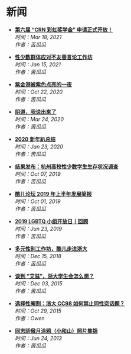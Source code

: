 # 新闻

- **[第六届 “CRN 彩虹奖学金” 申请正式开放！](https://forum.motss.cc/news/%E7%AC%AC%E5%85%AD%E5%B1%8A-crn-%E5%BD%A9%E8%99%B9%E5%A5%96%E5%AD%A6%E9%87%91-%E7%94%B3%E8%AF%B7%E6%AD%A3%E5%BC%8F%E5%BC%80%E6%94%BE/)**  
  *时间：Mar 18, 2021*  
  *作者：苦瓜瓜*

- **[性少数群体应对不友善言论工作坊](https://forum.motss.cc/news/%E6%80%A7%E5%B0%91%E6%95%B0%E7%BE%A4%E4%BD%93%E5%BA%94%E5%AF%B9%E4%B8%8D%E5%8F%8B%E5%96%84%E8%A8%80%E8%AE%BA%E5%B7%A5%E4%BD%9C%E5%9D%8A/)**  
  *时间：Jan 15, 2021*  
  *作者：苦瓜瓜*

- **[紫金港被紫色点亮的一夜](https://forum.motss.cc/news/%E7%B4%AB%E9%87%91%E6%B8%AF%E8%A2%AB%E7%B4%AB%E8%89%B2%E7%82%B9%E4%BA%AE%E7%9A%84%E4%B8%80%E5%A4%9C/)**  
  *时间：Oct 22, 2020*  
  *作者：苦瓜瓜*

- **[阴道，我说出来了](https://forum.motss.cc/news/%E9%98%B4%E9%81%93%E6%88%91%E8%AF%B4%E5%87%BA%E6%9D%A5%E4%BA%86/)**  
  *时间：Mar 24, 2020*  
  *作者：苦瓜瓜*

- **[2020 新年趴总结](https://forum.motss.cc/news/2020-%E6%96%B0%E5%B9%B4%E8%B6%B4%E6%80%BB%E7%BB%93/)**  
  *时间：Jan 23, 2020*  
  *作者：苦瓜瓜*

- **[结果发布：杭州高校性少数学生生存状况调查](https://forum.motss.cc/news/%E7%BB%93%E6%9E%9C%E5%8F%91%E5%B8%83%E6%9D%AD%E5%B7%9E%E9%AB%98%E6%A0%A1%E6%80%A7%E5%B0%91%E6%95%B0%E5%AD%A6%E7%94%9F%E7%94%9F%E5%AD%98%E7%8A%B6%E5%86%B5%E8%B0%83%E6%9F%A5/)**  
  *时间：Oct 07, 2019*  
  *作者：苦瓜瓜*

- **[酷儿论坛 2019 年上半年发展简报](https://forum.motss.cc/news/%E9%85%B7%E5%84%BF%E8%AE%BA%E5%9D%9B2019%E5%B9%B4%E4%B8%8A%E5%8D%8A%E5%B9%B4%E5%8F%91%E5%B1%95%E7%AE%80%E6%8A%A5/)**  
  *时间：Oct 01, 2019*  
  *作者：苦瓜瓜*

- **[2019 LGBTQ 小组开放日丨回顾](https://forum.motss.cc/news/2019-lgbtq-%E5%B0%8F%E7%BB%84%E5%BC%80%E6%94%BE%E6%97%A5/)**  
  *时间：Jun 23, 2019*  
  *作者：苦瓜瓜*

- **[多元性别工作坊，酷儿走进浙大](https://forum.motss.cc/news/%E5%A4%9A%E5%85%83%E6%80%A7%E5%88%AB%E5%B7%A5%E4%BD%9C%E5%9D%8A%E9%85%B7%E5%84%BF%E8%B5%B0%E8%BF%9B%E6%B5%99%E5%A4%A7/)**  
  *时间：Dec 15, 2018*  
  *作者：苦瓜瓜*

- **[谈到 “艾滋”，浙大学生会怎么想？](https://forum.motss.cc/news/%E8%B0%88%E5%88%B0%E8%89%BE%E6%BB%8B%E6%B5%99%E5%A4%A7%E5%AD%A6%E7%94%9F%E4%BC%9A%E6%80%8E%E4%B9%88%E6%83%B3/)**  
  *时间：Dec 03, 2015*  
  *作者：苦瓜瓜*

- **[选择性阉割：浙大 CC98 如何禁止同性恋话题？](https://forum.motss.cc/news/%E9%80%89%E6%8B%A9%E6%80%A7%E9%98%89%E5%89%B2%E6%B5%99%E5%A4%A7cc98%E5%A6%82%E4%BD%95%E7%A6%81%E6%AD%A2%E5%90%8C%E6%80%A7%E6%81%8B%E8%AF%9D%E9%A2%98/)**  
  *时间：Oct 29, 2015*  
  *作者：Owen*

- **[同志骄傲月涂鸦（小和山）照片集锦](https://forum.motss.cc/t/topic/21583)**  
  *时间：Jun 24, 2013*  
  *作者：苦瓜瓜*